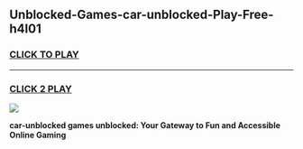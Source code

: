 
## Unblocked-Games-car-unblocked-Play-Free-h4l01
<h3>
<a href="https://premium76.site?title=car-unblocked&ref=20M">CLICK TO PLAY</a></h3>
<hr>

<h3>
<a href="https://premium76.site?title=car-unblocked&ref=20M">CLICK 2 PLAY</a>
  
</h3>

<a href="https://premium76.site?title=car-unblocked&ref=19M"><img src="https://clearcache.store/games.png"></a>


**car-unblocked games unblocked: Your Gateway to Fun and Accessible Online Gaming**
